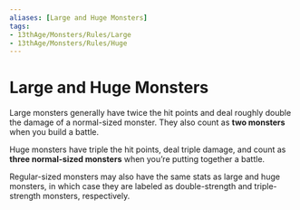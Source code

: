 ```yaml
---
aliases: [Large and Huge Monsters]
tags: 
- 13thAge/Monsters/Rules/Large
- 13thAge/Monsters/Rules/Huge
---
```

# Large and Huge Monsters

Large monsters generally have twice the hit points and deal roughly double the damage of a normal-sized monster. They also count as **two monsters** when you build a battle.

Huge monsters have triple the hit points, deal triple damage, and count as **three normal-sized monsters** when you’re putting together a battle.

Regular-sized monsters may also have the same stats as large and huge monsters, in which case they are labeled as double-strength and triple-strength monsters, respectively.